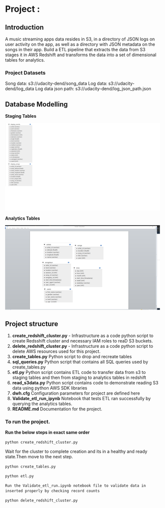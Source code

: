 # Project :

## Introduction

A music streaming apps data resides in S3, in a directory of JSON logs on user activity on the app, as well as a directory with JSON metadata on the songs in their app.
Build a ETL pipeline that extracts the data from S3 stages it in AWS Redshift and transforms the data into a set of dimensional tables for analytics.

### Project Datasets

Song data: s3://udacity-dend/song_data
Log data: s3://udacity-dend/log_data
Log data json path: s3://udacity-dend/log_json_path.json

## Database Modelling

**Staging Tables**

![Alt desc](https://github.com/nj11/data_engineering/blob/master/CloudDataWarehouse/Cloud_DW_Modelling_and_ETL/screenshots/staging_tables.png)

**Analytics Tables**

![Alt desc](https://github.com/nj11/data_engineering/blob/master/CloudDataWarehouse/Cloud_DW_Modelling_and_ETL/screenshots/analytics_tables.png)

## Project structure

1. **create_redshift_cluster.py** - Infrastructure as a code python script to create Redsshift cluster and necessary IAM roles to reaD S3 buckets.
2. **delete_redshift_cluster.py** - Infrastructure as a code python script to delete AWS resources used for this project.
3. **create_tables.py** Python script to drop and recreate tables 
4. **sql_queries.py** Python script that contains all SQL queries used by create_tables.py
5. **etl.py** Python script contains ETL code to transfer data from s3 to staging tables and then from staging to analytics tables in redshift
6. **read_s3data.py** Python script contains code to demonstrate reading S3 data using python AWS SDK libraries
7. **dwh.cfg** Configuration parameters for project are defined here
8. **Validate_etl_run_ipynb** Notebook that tests ETL ran successfully by querying the analytics tables.
9. **README.md** Documentation for the project.

### To run the project.

 **Run  the below steps in exact same order**
 
```python create_redshift_cluster.py ```

Wait for the cluster to complete creation and its in a healthy and ready state.Then move to the next step.

```python create_tables.py ```

```python etl.py ```

```Run the Validate_etl_run.ipynb notebook file to validate data in inserted properly by checking record counts ```

```python delete_redshift_cluster.py```





